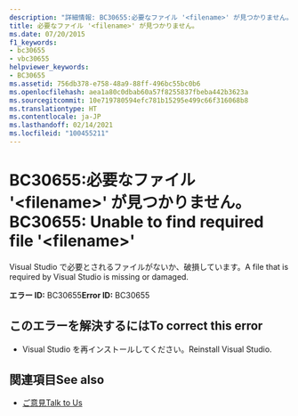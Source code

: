 ```yaml
---
description: "詳細情報: BC30655:必要なファイル '<filename>' が見つかりません。"
title: 必要なファイル '<filename>' が見つかりません。
ms.date: 07/20/2015
f1_keywords:
- bc30655
- vbc30655
helpviewer_keywords:
- BC30655
ms.assetid: 756db378-e758-48a9-88ff-496bc55bc0b6
ms.openlocfilehash: aea1a80c0dbab60a57f8255837fbeba442b3623a
ms.sourcegitcommit: 10e719780594efc781b15295e499c66f316068b8
ms.translationtype: HT
ms.contentlocale: ja-JP
ms.lasthandoff: 02/14/2021
ms.locfileid: "100455211"
---
```

# <a name="bc30655-unable-to-find-required-file-filename"></a><span data-ttu-id="dfe9d-103">BC30655:必要なファイル '\<filename>' が見つかりません。</span><span class="sxs-lookup"><span data-stu-id="dfe9d-103">BC30655: Unable to find required file '\<filename>'</span></span>

<span data-ttu-id="dfe9d-104">Visual Studio で必要とされるファイルがないか、破損しています。</span><span class="sxs-lookup"><span data-stu-id="dfe9d-104">A file that is required by Visual Studio is missing or damaged.</span></span>

 <span data-ttu-id="dfe9d-105">**エラー ID:** BC30655</span><span class="sxs-lookup"><span data-stu-id="dfe9d-105">**Error ID:** BC30655</span></span>

## <a name="to-correct-this-error"></a><span data-ttu-id="dfe9d-106">このエラーを解決するには</span><span class="sxs-lookup"><span data-stu-id="dfe9d-106">To correct this error</span></span>

- <span data-ttu-id="dfe9d-107">Visual Studio を再インストールしてください。</span><span class="sxs-lookup"><span data-stu-id="dfe9d-107">Reinstall Visual Studio.</span></span>

## <a name="see-also"></a><span data-ttu-id="dfe9d-108">関連項目</span><span class="sxs-lookup"><span data-stu-id="dfe9d-108">See also</span></span>

- [<span data-ttu-id="dfe9d-109">ご意見</span><span class="sxs-lookup"><span data-stu-id="dfe9d-109">Talk to Us</span></span>](/visualstudio/ide/feedback-options)
